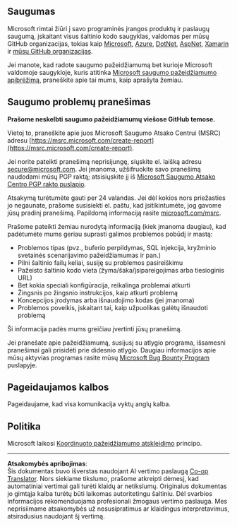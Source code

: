 <!--
CO_OP_TRANSLATOR_METADATA:
{
  "original_hash": "5e1b8da31aae9cca3d53ad243fa3365a",
  "translation_date": "2025-09-03T16:14:01+00:00",
  "source_file": "SECURITY.md",
  "language_code": "lt"
}
-->
## Saugumas

Microsoft rimtai žiūri į savo programinės įrangos produktų ir paslaugų saugumą, įskaitant visus šaltinio kodo saugyklas, valdomas per mūsų GitHub organizacijas, tokias kaip [Microsoft](https://github.com/Microsoft), [Azure](https://github.com/Azure), [DotNet](https://github.com/dotnet), [AspNet](https://github.com/aspnet), [Xamarin](https://github.com/xamarin) ir [mūsų GitHub organizacijas](https://opensource.microsoft.com/).

Jei manote, kad radote saugumo pažeidžiamumą bet kurioje Microsoft valdomoje saugykloje, kuris atitinka [Microsoft saugumo pažeidžiamumo apibrėžimą](https://docs.microsoft.com/previous-versions/tn-archive/cc751383(v=technet.10)?WT.mc_id=academic-77952-leestott), praneškite apie tai mums, kaip aprašyta žemiau.

## Saugumo problemų pranešimas

**Prašome neskelbti saugumo pažeidžiamumų viešose GitHub temose.**

Vietoj to, praneškite apie juos Microsoft Saugumo Atsako Centrui (MSRC) adresu [https://msrc.microsoft.com/create-report](https://msrc.microsoft.com/create-report).

Jei norite pateikti pranešimą neprisijungę, siųskite el. laišką adresu [secure@microsoft.com](mailto:secure@microsoft.com). Jei įmanoma, užšifruokite savo pranešimą naudodami mūsų PGP raktą; atsisiųskite jį iš [Microsoft Saugumo Atsako Centro PGP rakto puslapio](https://www.microsoft.com/en-us/msrc/pgp-key-msrc).

Atsakymą turėtumėte gauti per 24 valandas. Jei dėl kokios nors priežasties jo negaunate, prašome susisiekti el. paštu, kad įsitikintumėte, jog gavome jūsų pradinį pranešimą. Papildomą informaciją rasite [microsoft.com/msrc](https://www.microsoft.com/msrc).

Prašome pateikti žemiau nurodytą informaciją (kiek įmanoma daugiau), kad padėtumėte mums geriau suprasti galimos problemos pobūdį ir mastą:

  * Problemos tipas (pvz., buferio perpildymas, SQL injekcija, kryžminio svetainės scenarijavimo pažeidžiamumas ir pan.)
  * Pilni šaltinio failų keliai, susiję su problemos pasireiškimu
  * Pažeisto šaltinio kodo vieta (žyma/šaka/įsipareigojimas arba tiesioginis URL)
  * Bet kokia speciali konfigūracija, reikalinga problemai atkurti
  * Žingsnis po žingsnio instrukcijos, kaip atkurti problemą
  * Koncepcijos įrodymas arba išnaudojimo kodas (jei įmanoma)
  * Problemos poveikis, įskaitant tai, kaip užpuolikas galėtų išnaudoti problemą

Ši informacija padės mums greičiau įvertinti jūsų pranešimą.

Jei pranešate apie pažeidžiamumą, susijusį su atlygio programa, išsamesni pranešimai gali prisidėti prie didesnio atlygio. Daugiau informacijos apie mūsų aktyvias programas rasite mūsų [Microsoft Bug Bounty Program](https://microsoft.com/msrc/bounty) puslapyje.

## Pageidaujamos kalbos

Pageidaujame, kad visa komunikacija vyktų anglų kalba.

## Politika

Microsoft laikosi [Koordinuoto pažeidžiamumo atskleidimo](https://www.microsoft.com/en-us/msrc/cvd) principo.

---

**Atsakomybės apribojimas**:  
Šis dokumentas buvo išverstas naudojant AI vertimo paslaugą [Co-op Translator](https://github.com/Azure/co-op-translator). Nors siekiame tikslumo, prašome atkreipti dėmesį, kad automatiniai vertimai gali turėti klaidų ar netikslumų. Originalus dokumentas jo gimtąja kalba turėtų būti laikomas autoritetingu šaltiniu. Dėl svarbios informacijos rekomenduojama profesionali žmogaus vertimo paslauga. Mes neprisiimame atsakomybės už nesusipratimus ar klaidingus interpretavimus, atsiradusius naudojant šį vertimą.